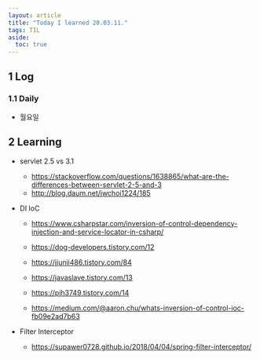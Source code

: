 ```yaml
---
layout: article
title: "Today I learned 20.03.11."
tags: TIL
aside:
  toc: true
---
```


## 1 Log

### 1.1 Daily

- 월요일




## 2 Learning

- servlet 2.5 vs 3.1
  - https://stackoverflow.com/questions/1638865/what-are-the-differences-between-servlet-2-5-and-3
  - http://blog.daum.net/jwchoi1224/185

- DI IoC

  - https://www.csharpstar.com/inversion-of-control-dependency-injection-and-service-locator-in-csharp/
  - https://dog-developers.tistory.com/12
  - https://jjunii486.tistory.com/84
  - https://javaslave.tistory.com/13
  - https://pjh3749.tistory.com/14

  - https://medium.com/@aaron.chu/whats-inversion-of-control-ioc-fb09e2ad7b63

- Filter Interceptor
  
  - https://supawer0728.github.io/2018/04/04/spring-filter-interceptor/

